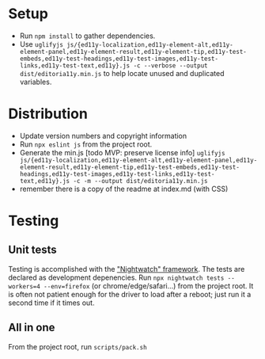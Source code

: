 # Setup
* Run `npm install` to gather dependencies.
* Use `uglifyjs js/{ed11y-localization,ed11y-element-alt,ed11y-element-panel,ed11y-element-result,ed11y-element-tip,ed11y-test-embeds,ed11y-test-headings,ed11y-test-images,ed11y-test-links,ed11y-test-text,ed11y}.js -c --verbose --output dist/editoria11y.min.js` to help locate unused and duplicated variables.

# Distribution

* Update version numbers and copyright information
* Run `npx eslint js` from the project root.
* Generate the min.js [todo MVP: preserve license info] `uglifyjs js/{ed11y-localization,ed11y-element-alt,ed11y-element-panel,ed11y-element-result,ed11y-element-tip,ed11y-test-embeds,ed11y-test-headings,ed11y-test-images,ed11y-test-links,ed11y-test-text,ed11y}.js -c -m --output dist/editoria11y.min.js` 
* remember there is a copy of the readme at index.md (with CSS)

# Testing

## Unit tests
Testing is accomplished with the ["Nightwatch" framework](https://nightwatchjs.org/). The tests are declared as development depenencies.
Run `npx nightwatch tests --workers=4 --env=firefox` (or chrome/edge/safari...) from the project root.
It is often not patient enough for the driver to load after a reboot; just run it a second time if it times out.

## All in one
From the project root, run `scripts/pack.sh`
